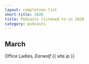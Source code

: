 ```yaml
---
layout: completion-list
short-title: 2020
title: Podcasts listened to in 2020
category: podcasts
---
```

## March
Office Ladies, _Earwolf_ {{ site.ip }}